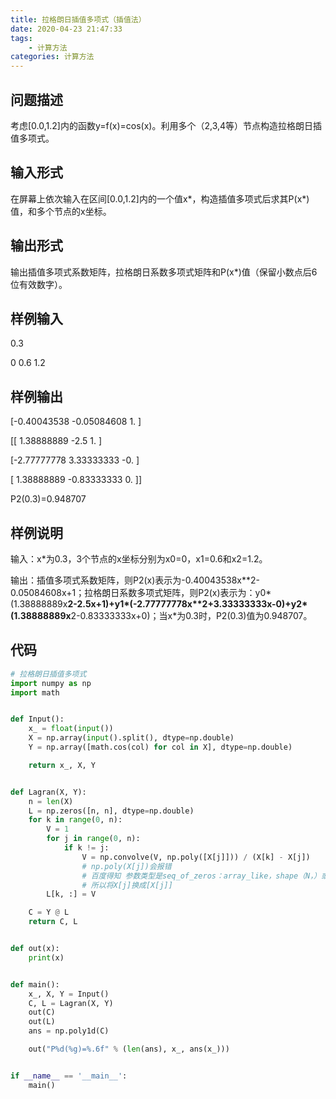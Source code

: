 ```yaml
---
title: 拉格朗日插值多项式（插值法）
date: 2020-04-23 21:47:33
tags:
	- 计算方法
categories: 计算方法
---
```


## 问题描述

考虑[0.0,1.2]内的函数y=f(x)=cos(x)。利用多个（2,3,4等）节点构造拉格朗日插值多项式。

<!-- more -->

## 输入形式

在屏幕上依次输入在区间[0.0,1.2]内的一个值x*，构造插值多项式后求其P(x*)值，和多个节点的x坐标。



## 输出形式

输出插值多项式系数矩阵，拉格朗日系数多项式矩阵和P(x*)值（保留小数点后6位有效数字）。

## 样例输入

0.3

0 0.6 1.2

## 样例输出

[-0.40043538 -0.05084608 1.    ]

[[ 1.38888889 -2.5     1.    ]

 [-2.77777778 3.33333333 -0.    ]

 [ 1.38888889 -0.83333333 0.    ]]

P2(0.3)=0.948707

## 样例说明

输入：x*为0.3，3个节点的x坐标分别为x0=0，x1=0.6和x2=1.2。

输出：插值多项式系数矩阵，则P2(x)表示为-0.40043538x\*\*2-0.05084608x+1；拉格朗日系数多项式矩阵，则P2(x)表示为：y0*(1.38888889x**2-2.5x+1)+y1*(-2.77777778x\*\*2+3.33333333x-0)+y2*(1.38888889x**2-0.83333333x+0)；当x*为0.3时，P2(0.3)值为0.948707。

## 代码

``` python
# 拉格朗日插值多项式
import numpy as np
import math


def Input():
    x_ = float(input())
    X = np.array(input().split(), dtype=np.double)
    Y = np.array([math.cos(col) for col in X], dtype=np.double)

    return x_, X, Y


def Lagran(X, Y):
    n = len(X)
    L = np.zeros([n, n], dtype=np.double)
    for k in range(0, n):
        V = 1
        for j in range(0, n):
            if k != j:
                V = np.convolve(V, np.poly([X[j]])) / (X[k] - X[j])
                # np.poly(X[j])会报错
                # 百度得知 参数类型是seq_of_zeros：array_like，shape（N，）或（N，N)
                # 所以将X[j]换成[X[j]]
        L[k, :] = V

    C = Y @ L
    return C, L


def out(x):
    print(x)


def main():
    x_, X, Y = Input()
    C, L = Lagran(X, Y)
    out(C)
    out(L)
    ans = np.poly1d(C)

    out("P%d(%g)=%.6f" % (len(ans), x_, ans(x_)))


if __name__ == '__main__':
    main()
```

